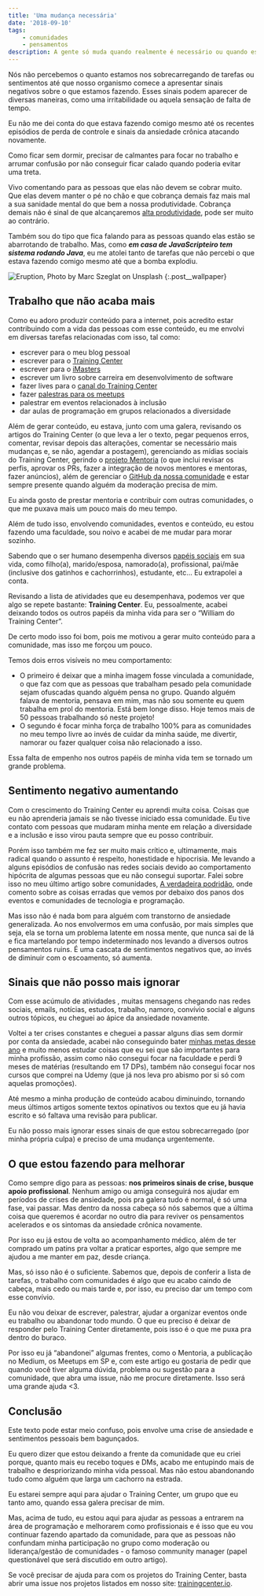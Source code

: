 ```yaml
---
title: 'Uma mudança necessária'
date: '2018-09-10'
tags:
    - comunidades
    - pensamentos
description: A gente só muda quando realmente é necessário ou quando estoura uma bomba em nossa vida.
---
```


Nós não percebemos o quanto estamos nos sobrecarregando de tarefas ou sentimentos até que nosso organismo comece a apresentar sinais negativos sobre o que estamos fazendo. Esses sinais podem aparecer de diversas maneiras, como uma irritabilidade ou aquela sensação de falta de tempo.

Eu não me dei conta do que estava fazendo comigo mesmo até os recentes episódios de perda de controle e sinais da ansiedade crônica atacando novamente.

Como ficar sem dormir, precisar de calmantes para focar no trabalho e arrumar confusão por não conseguir ficar calado quando poderia evitar uma treta.

Vivo comentando para as pessoas que elas não devem se cobrar muito. Que elas devem manter o pé no chão e que cobrança demais faz mais mal a sua sanidade mental do que bem a nossa produtividade. Cobrança demais não é sinal de que alcançaremos [alta produtividade](/tags/produtividade/), pode ser muito ao contrário.

Também sou do tipo que fica falando para as pessoas quando elas estão se abarrotando de trabalho. Mas, como ***em casa de JavaScripteiro tem sistema rodando Java***, eu me atolei tanto de tarefas que não percebi o que estava fazendo comigo mesmo até que a bomba explodiu.

![Eruption, Photo by Marc Szeglat on Unsplash]({{site.postsImagesPath}}marc-szeglat-524009-unsplash.jpg)
{:.post__wallpaper}

## Trabalho que não acaba mais

Como eu adoro produzir conteúdo para a internet, pois acredito estar contribuindo com a vida das pessoas com esse conteúdo, eu me envolvi em diversas tarefas relacionadas com isso, tal como:

- escrever para o meu blog pessoal
- escrever para o [Training Center](https://medium.com/trainingcenter)
- escrever para o [iMasters](https://imasters.com.br/perfil/williamoliveirasouza)
- escrever um livro sobre carreira em desenvolvimento de software
- fazer lives para o [canal do Training Center](https://www.youtube.com/c/TrainingCenterChannel)
- fazer [palestras para os meetups](https://speakerdeck.com/woliveiras)
- palestrar em eventos relacionados à inclusão
- dar aulas de programação em grupos relacionados a diversidade

Além de gerar conteúdo, eu estava, junto com uma galera, revisando os artigos do Training Center (o que leva a ler o texto, pegar pequenos erros, comentar, revisar depois das alterações, comentar se necessário mais mudanças e, se não, agendar a postagem), gerenciando as mídias sociais do Training Center, gerindo o [projeto Mentoria](https://github.com/training-center/mentoria) (o que inclui revisar os perfis, aprovar os PRs, fazer a integração de novos mentores e mentoras, fazer anúncios), além de gerenciar o [GitHub da nossa comunidade](https://github.com/training-center/) e estar sempre presente quando alguém da moderação precisa de mim.

Eu ainda gosto de prestar mentoria e contribuir com outras comunidades, o que me puxava mais um pouco mais do meu tempo.

Além de tudo isso, envolvendo comunidades, eventos e conteúdo, eu estou fazendo uma faculdade, sou noivo e acabei de me mudar para morar sozinho.

Sabendo que o ser humano desempenha diversos [papéis sociais](https://brasilescola.uol.com.br/sociologia/papeis-sociais.htm) em sua vida, como filho(a), marido/esposa, namorado(a), profissional, pai/mãe (inclusive dos gatinhos e cachorrinhos), estudante, etc... Eu extrapolei a conta. 

Revisando a lista de atividades que eu desempenhava, podemos ver que algo se repete bastante: **Training Center**. Eu, pessoalmente, acabei deixando todos os outros papéis da minha vida para ser o “William do Training Center”.

De certo modo isso foi bom, pois me motivou a gerar muito conteúdo para a comunidade, mas isso me forçou um pouco.

Temos dois erros visíveis no meu comportamento:

- O primeiro é deixar que a minha imagem fosse vinculada a comunidade, o que faz com que as pessoas que trabalham pesado pela comunidade sejam ofuscadas quando alguém pensa no grupo. Quando alguém falava de mentoria, pensava em mim, mas não sou somente eu quem trabalha em prol do mentoria. Está bem longe disso. Hoje temos mais de 50 pessoas trabalhando só neste projeto!
- O segundo é focar minha força de trabalho 100% para as comunidades no meu tempo livre ao invés de cuidar da minha saúde, me divertir, namorar ou fazer qualquer coisa não relacionado a isso.

Essa falta de empenho nos outros papéis de minha vida tem se tornado um grande problema.



## Sentimento negativo aumentando

Com o crescimento do Training Center eu aprendi muita coisa. Coisas que eu não aprenderia jamais se não tivesse iniciado essa comunidade. Eu tive contato com pessoas que mudaram minha mente em relação a diversidade e a inclusão e isso virou pauta sempre que eu posso contribuir.

Porém isso também me fez ser muito mais crítico e, ultimamente, mais radical quando o assunto é respeito, honestidade e hipocrisia. Me levando a alguns episódios de confusão nas redes sociais devido ao comportamento hipócrita de algumas pessoas que eu não consegui suportar. Falei sobre isso no meu último artigo sobre comunidades, [A verdadeira podridão](/posts/A-verdadeira-podridao/), onde comento sobre as coisas erradas que vemos por debaixo dos panos dos eventos e comunidades de tecnologia e programação.

Mas isso não é nada bom para alguém com transtorno de ansiedade generalizada. Ao nos envolvermos em uma confusão, por mais simples que seja, ela se torna um problema latente em nossa mente, que nunca sai de lá e fica martelando por tempo indeterminado nos levando a diversos outros pensamentos ruins. É uma cascata de sentimentos negativos que, ao invés de diminuir com o escoamento, só aumenta.

## Sinais que não posso mais ignorar

Com esse acúmulo de atividades , muitas mensagens chegando nas redes sociais, emails, notícias, estudos, trabalho, namoro, convívio social e alguns outros tópicos, eu cheguei ao ápice da ansiedade novamente.

Voltei a ter crises constantes e cheguei a passar alguns dias sem dormir por conta da ansiedade, acabei não conseguindo bater [minhas metas desse ano](/posts/Metas-para-2017-javascript-nodejs-es6-haskell/) e muito menos estudar coisas que eu sei que são importantes para minha profissão, assim como não consegui focar na faculdade e perdi 9 meses de matérias (resultando em 17 DPs), também não consegui focar nos cursos que comprei na Udemy (que já nos leva pro abismo por si só com aquelas promoções).

Até mesmo a minha produção de conteúdo acabou diminuindo, tornando meus últimos artigos somente textos opinativos ou textos que eu já havia escrito e só faltava uma revisão para publicar.

Eu não posso mais ignorar esses sinais de que estou sobrecarregado (por minha própria culpa) e preciso de uma mudança urgentemente.

## O que estou fazendo para melhorar

Como sempre digo para as pessoas: **nos primeiros sinais de crise, busque apoio profissional**. Nenhum amigo ou amiga conseguirá nos ajudar em períodos de crises de ansiedade, pois pra galera tudo é normal, é só uma fase, vai passar. Mas dentro da nossa cabeça só nós sabemos que a última coisa que queremos é acordar no outro dia para reviver os pensamentos acelerados e os sintomas da ansiedade crônica novamente.

Por isso eu já estou de volta ao acompanhamento médico, além de ter comprado um patins pra voltar a praticar esportes, algo que sempre me ajudou a me manter em paz, desde criança.

Mas, só isso não é o suficiente. Sabemos que, depois de conferir a lista de tarefas, o trabalho com comunidades é algo que eu acabo caindo de cabeça, mais cedo ou mais tarde e, por isso, eu preciso dar um tempo com esse convívio.

Eu não vou deixar de escrever, palestrar, ajudar a organizar eventos onde eu trabalho ou abandonar todo mundo. O que eu preciso é deixar de responder pelo Training Center diretamente, pois isso é o que me puxa pra dentro do buraco.

Por isso eu já “abandonei” algumas frentes, como o Mentoria, a publicação no Medium, os Meetups em SP e, com este artigo eu gostaria de pedir que quando você tiver alguma dúvida, problema ou sugestão para a comunidade, que abra uma issue, não me procure diretamente. Isso será uma grande ajuda <3.

## Conclusão

Este texto pode estar meio confuso, pois envolve uma crise de ansiedade e sentimentos pessoais bem bagunçados.

Eu quero dizer que estou deixando a frente da comunidade que eu criei porque, quanto mais eu recebo toques e DMs, acabo me entupindo mais de trabalho e despriorizando minha vida pessoal. Mas não estou abandonando tudo como alguém que larga um cachorro na estrada.

Eu estarei sempre aqui para ajudar o Training Center, um grupo que eu tanto amo, quando essa galera precisar de mim.

Mas, acima de tudo, eu estou aqui para ajudar as pessoas a entrarem na área de programação e melhorarem como profissionais e é isso que eu vou continuar fazendo apartado da comunidade, para que as pessoas não confundam minha participação no grupo como moderação ou liderança/gestão de comunidades - o famoso community manager (papel questionável que será discutido em outro artigo).

Se você precisar de ajuda para com os projetos do Training Center, basta abrir uma issue nos projetos listados em nosso site: [trainingcenter.io](https://trainingcenter.io).
